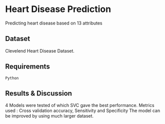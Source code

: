 # Heart Disease Prediction
Predicting heart disease based on 13 attributes

## Dataset
Clevelend Heart Disease Dataset.

## Requirements
`Python`

## Results & Discussion
4 Models were tested of which SVC gave the best performance.
Metrics used : Cross validation accuracy, Sensitivity and Specificity
The model can be improved by using much larger dataset. 
